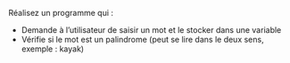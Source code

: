 Réalisez un programme qui :
- Demande à l’utilisateur de saisir un mot et le stocker dans une variable 
- Vérifie si le mot est un palindrome (peut se lire dans le deux sens, exemple : kayak)


